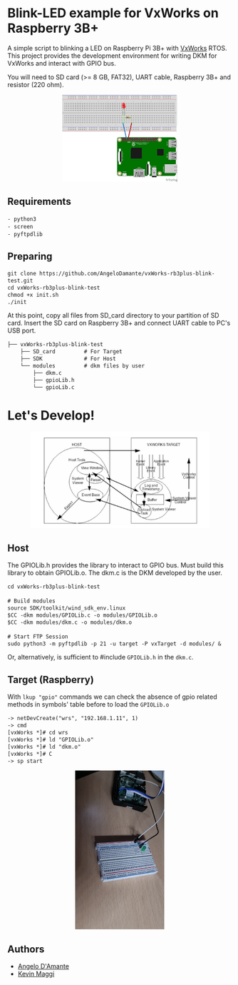 # Blink-LED example for VxWorks on Raspberry 3B+
A simple script to blinking a LED on Raspberry Pi 3B+ with <a href="https://github.com/AngeloDamante/VxWorks_basics">VxWorks</a> RTOS. This project provides the development environment for writing DKM for VxWorks and interact with GPIO bus.

You will need to SD card (>= 8 GB, FAT32), UART cable, Raspberry 3B+ and resistor (220 ohm).
<p align=center>
    <img src="design/raspLed.png" />
</p>

## Requirements
```bash
- python3
- screen
- pyftpdlib
```

## Preparing
```
git clone https://github.com/AngeloDamante/vxWorks-rb3plus-blink-test.git
cd vxWorks-rb3plus-blink-test
chmod +x init.sh
./init
```

At this point, copy all files from SD_card directory to your partition of SD card. Insert the SD card on Raspberry 3B+ and connect UART cable to PC's USB port.

```
├── vxWorks-rb3plus-blink-test
    ├── SD_card         # For Target
    ├── SDK             # For Host
    └── modules         # dkm files by user
        ├── dkm.c
        ├── gpioLib.h
        └── gpioLib.c

```

# Let's Develop!
<p align=center>
    <img src="design/targetHost.png" width=400/>
</p>

## Host
The GPIOLib.h provides the library to interact to GPIO bus. Must build this library to obtain GPIOLib.o. The dkm.c is the DKM developed by the user.
```
cd vxWorks-rb3plus-blink-test

# Build modules
source SDK/toolkit/wind_sdk_env.linux
$CC -dkm modules/GPIOLib.c -o modules/GPIOLib.o
$CC -dkm modules/dkm.c -o modules/dkm.o

# Start FTP Session
sudo python3 -m pyftpdlib -p 21 -u target -P vxTarget -d modules/ &
```

Or, alternatively, is sufficient to #include `GPIOLib.h` in the `dkm.c`.

## Target (Raspberry)
With `lkup "gpio"` commands we can check the absence of gpio related methods in symbols' table before to load the `GPIOLib.o`
```
-> netDevCreate("wrs", "192.168.1.11", 1)
-> cmd
[vxWorks *]# cd wrs
[vxWorks *]# ld "GPIOLib.o"
[vxWorks *]# ld "dkm.o"
[vxWorks *]# C
-> sp start 
```

<p align=center>
    <img src="design/led_test.gif" width=200/>
</p>



## Authors
- <a href="https://github.com/AngeloDamante"> Angelo D'Amante </a>
- <a href="https://github.com/KevinMaggi"> Kevin Maggi </a>

